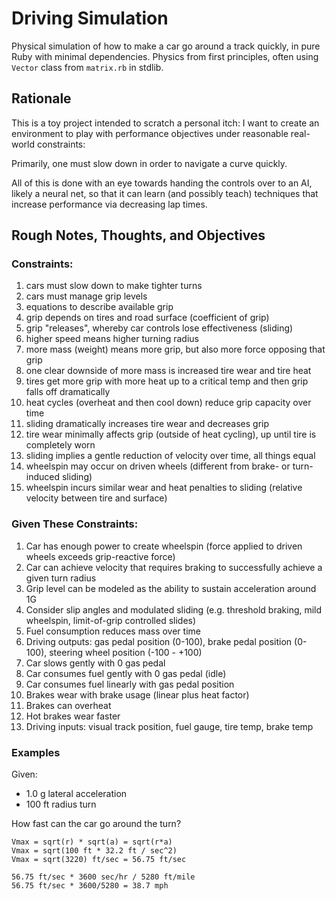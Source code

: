 # Driving Simulation

Physical simulation of how to make a car go around a track quickly, in pure
Ruby with minimal dependencies.  Physics from first principles, often
using `Vector` class from `matrix.rb` in stdlib.

## Rationale

This is a toy project intended to scratch a personal itch: I want to create
an environment to play with performance objectives under reasonable real-world
constraints:

Primarily, one must slow down in order to navigate a curve
quickly.

All of this is done with an eye towards handing the controls over to an AI,
likely a neural net, so that it can learn (and possibly teach) techniques
that increase performance via decreasing lap times.

## Rough Notes, Thoughts, and Objectives

### Constraints:

1. cars must slow down to make tighter turns
2. cars must manage grip levels
3. equations to describe available grip
4. grip depends on tires and road surface (coefficient of grip)
5. grip "releases", whereby car controls lose effectiveness (sliding)
6. higher speed means higher turning radius
7. more mass (weight) means more grip, but also more force opposing that grip
8. one clear downside of more mass is increased tire wear and tire heat
9. tires get more grip with more heat up to a critical temp and then grip
   falls off dramatically
10. heat cycles (overheat and then cool down) reduce grip capacity over time
11. sliding dramatically increases tire wear and decreases grip
12. tire wear minimally affects grip (outside of heat cycling), up until tire
    is completely worn
13. sliding implies a gentle reduction of velocity over time, all things equal
14. wheelspin may occur on driven wheels (different from brake- or
    turn-induced sliding)
15. wheelspin incurs similar wear and heat penalties to sliding (relative
    velocity between tire and surface)

### Given These Constraints:

1. Car has enough power to create wheelspin (force applied to driven wheels
   exceeds grip-reactive force)
2. Car can achieve velocity that requires braking to successfully achieve a
   given turn radius
3. Grip level can be modeled as the ability to sustain acceleration around 1G
4. Consider slip angles and modulated sliding (e.g. threshold braking, mild
   wheelspin, limit-of-grip controlled slides)
5. Fuel consumption reduces mass over time
6. Driving outputs: gas pedal position (0-100), brake pedal position (0-100),
   steering wheel position (-100 - +100)
7. Car slows gently with 0 gas pedal
8. Car consumes fuel gently with 0 gas pedal (idle)
9. Car consumes fuel linearly with gas pedal position
10. Brakes wear with brake usage (linear plus heat factor)
11. Brakes can overheat
12. Hot brakes wear faster
13. Driving inputs: visual track position, fuel gauge, tire temp, brake temp

### Examples

Given:
* 1.0 g lateral acceleration
* 100 ft radius turn

How fast can the car go around the turn?

```
Vmax = sqrt(r) * sqrt(a) = sqrt(r*a)
Vmax = sqrt(100 ft * 32.2 ft / sec^2)
Vmax = sqrt(3220) ft/sec = 56.75 ft/sec

56.75 ft/sec * 3600 sec/hr / 5280 ft/mile
56.75 ft/sec * 3600/5280 = 38.7 mph
```
